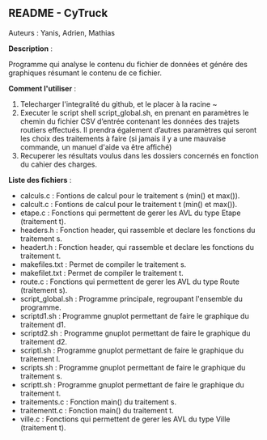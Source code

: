 README - CyTruck 
-----------------
Auteurs : Yanis, Adrien, Mathias

__Description__ :

Programme qui analyse le contenu du fichier de données et génére des graphiques résumant le contenu de ce fichier.


__Comment l'utiliser__ : 

1. Telecharger l'integralité du github, et le placer à la racine ~
2. Executer le script shell script_global.sh, en prenant en paramètres le chemin du fichier CSV d’entrée contenant les données des trajets routiers effectués. Il prendra également d’autres paramètres qui seront les choix des traitements à faire (si jamais il y a une mauvaise commande, un manuel d'aide va être affiché)
3. Recuperer les résultats voulus dans les dossiers concernés en fonction du cahier des charges.


__Liste des fichiers__ : 

- calculs.c : Fontions de calcul pour le traitement s (min() et max()).
- calcult.c : Fontions de calcul pour le traitement t (min() et max()).
- etape.c : Fonctions qui permettent de gerer les AVL du type Etape (traitement t).
- headers.h : Fonction header, qui rassemble et declare les fonctions du traitement s.
- headert.h : Fonction header, qui rassemble et declare les fonctions du traitement t.
- makefiles.txt : Permet de compiler le traitement s.
- makefilet.txt : Permet de compiler le traitement t.
- route.c : Fonctions qui permettent de gerer les AVL du type Route (traitement s).
- script_global.sh : Programme principale, regroupant l'ensemble du programme.
- scriptd1.sh : Programme gnuplot permettant de faire le graphique du traitement d1.
- scriptd2.sh : Programme gnuplot permettant de faire le graphique du traitement d2.
- scriptl.sh : Programme gnuplot permettant de faire le graphique du traitement l.
- scripts.sh : Programme gnuplot permettant de faire le graphique du traitement s.
- scriptt.sh : Programme gnuplot permettant de faire le graphique du traitement t.
- traitements.c : Fonction main() du traitement s.
- traitementt.c : Fonction main() du traitement t.
- ville.c : Fonctions qui permettent de gerer les AVL du type Ville (traitement t).
